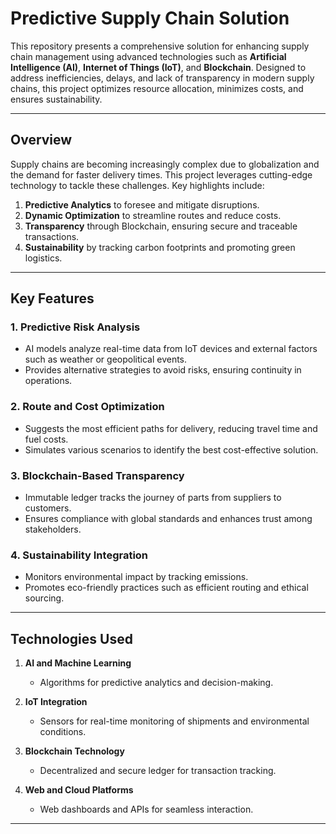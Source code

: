 # **Predictive Supply Chain Solution**

This repository presents a comprehensive solution for enhancing supply chain management using advanced technologies such as **Artificial Intelligence (AI)**, **Internet of Things (IoT)**, and **Blockchain**. Designed to address inefficiencies, delays, and lack of transparency in modern supply chains, this project optimizes resource allocation, minimizes costs, and ensures sustainability.

---

## **Overview**

Supply chains are becoming increasingly complex due to globalization and the demand for faster delivery times. This project leverages cutting-edge technology to tackle these challenges. Key highlights include:

1. **Predictive Analytics** to foresee and mitigate disruptions.
2. **Dynamic Optimization** to streamline routes and reduce costs.
3. **Transparency** through Blockchain, ensuring secure and traceable transactions.
4. **Sustainability** by tracking carbon footprints and promoting green logistics.

---

## **Key Features**

### **1. Predictive Risk Analysis**

- AI models analyze real-time data from IoT devices and external factors such as weather or geopolitical events.
- Provides alternative strategies to avoid risks, ensuring continuity in operations.

### **2. Route and Cost Optimization**

- Suggests the most efficient paths for delivery, reducing travel time and fuel costs.
- Simulates various scenarios to identify the best cost-effective solution.

### **3. Blockchain-Based Transparency**

- Immutable ledger tracks the journey of parts from suppliers to customers.
- Ensures compliance with global standards and enhances trust among stakeholders.

### **4. Sustainability Integration**

- Monitors environmental impact by tracking emissions.
- Promotes eco-friendly practices such as efficient routing and ethical sourcing.

---

## **Technologies Used**

1. **AI and Machine Learning**

   - Algorithms for predictive analytics and decision-making.

2. **IoT Integration**

   - Sensors for real-time monitoring of shipments and environmental conditions.

3. **Blockchain Technology**

   - Decentralized and secure ledger for transaction tracking.

4. **Web and Cloud Platforms**
   - Web dashboards and APIs for seamless interaction.

---
